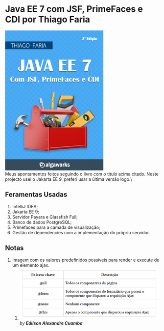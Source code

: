 # Java EE 7 com JSF, PrimeFaces e CDI por Thiago Faria
![Capa  do livro](./images/book-1.png)\
Meus apontamentos feitos seguindo o livro com o titulo acima citado.
Neste projecto usei o Jakarta EE 9, preferi usar a última versão logo.\
## Feramentas Usadas

1. IntelliJ IDEA;
2. Jakarta EE 9;
3. Servidor Payara e Glassfish Full;
4. Banco de dados PostgreSQL;
5. Primefaces para a camada de visualização;
6. Gestão de dependencies com a implementação do próprio servidor.

## Notas
1. Imagem com os valores predefinidos possiveis para render e execute de um elemento ajax.
   1. ![Imagem com os valores predefinidos possiveis para render e execute de um elemento ajax.](./images/13_7_palavras_chaves_para_render_e_execute.png)
   *by **Edilson Alexandre Cuamba***
